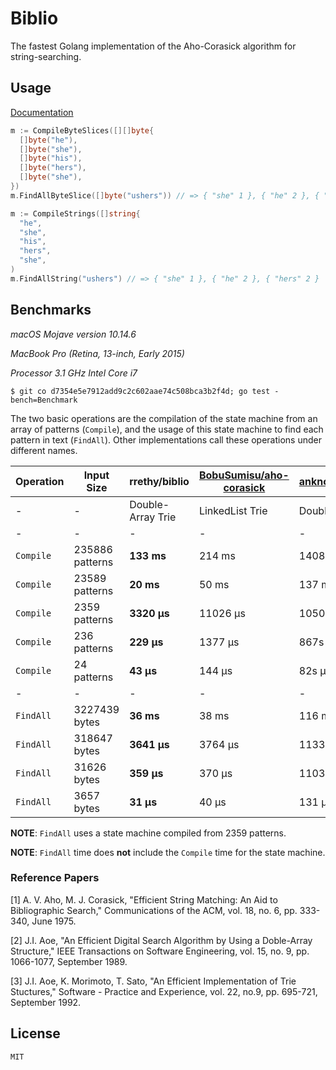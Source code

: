# Biblio

The fastest Golang implementation of the Aho-Corasick algorithm for string-searching.

## Usage

[Documentation](https://godoc.org/github.com/RRethy/biblio)

```go
m := CompileByteSlices([][]byte{
  []byte("he"),
  []byte("she"),
  []byte("his"),
  []byte("hers"),
  []byte("she"),
})
m.FindAllByteSlice([]byte("ushers")) // => { "she" 1 }, { "he" 2 }, { "hers" 2 }

m := CompileStrings([]string{
  "he",
  "she",
  "his",
  "hers",
  "she",
)
m.FindAllString("ushers") // => { "she" 1 }, { "he" 2 }, { "hers" 2 }
```

## Benchmarks

*macOS Mojave version 10.14.6*

*MacBook Pro (Retina, 13-inch, Early 2015)*

*Processor 3.1 GHz Intel Core i7*


```
$ git co d7354e5e7912add9c2c602aae74c508bca3b2f4d; go test -bench=Benchmark
```

The two basic operations are the compilation of the state machine from an array of patterns (`Compile`), and the usage of this state machine to find each pattern in text (`FindAll`). Other implementations call these operations under different names.

| Operation | Input Size | rrethy/biblio | [BobuSumisu/aho-corasick](https://github.com/BobuSumisu/aho-corasick) | [anknown/ahocorasick](https://github.com/anknown/ahocorasick) |
| - | - | - | - | - |
| - | - | Double-Array Trie | LinkedList Trie | Double-Array Trie |
| - | - | - | - | - |
| `Compile` | 235886 patterns | **133 ms** | 214 ms | 1408 ms |
| `Compile` | 23589 patterns  | **20 ms** | 50 ms  | 137 ms |
| `Compile` | 2359 patterns   | **3320 µs** | 11026 µs | 10506 µs |
| `Compile` | 236 patterns    | **229 µs**| 1377 µs| 867s µs |
| `Compile` | 24 patterns     | **43 µs**| 144 µs| 82s µs |
| - | - | - | - | - |
| `FindAll` | 3227439 bytes | **36 ms** | 38 ms | 116 ms |
| `FindAll` | 318647 bytes  | **3641 µs** | 3764 µs | 11335 µs |
| `FindAll` | 31626 bytes   | **359 µs** | 370 µs | 1103 µs |
| `FindAll` | 3657 bytes    | **31 µs** | 40 µs | 131 µs |

**NOTE**: `FindAll` uses a state machine compiled from 2359 patterns.

**NOTE**: `FindAll` time does **not** include the `Compile` time for the state machine.

### Reference Papers

[1] A. V. Aho, M. J. Corasick, "Efficient String Matching: An Aid to Bibliographic Search," Communications of the ACM, vol. 18, no. 6, pp. 333-340, June 1975.

[2] J.I. Aoe, "An Efficient Digital Search Algorithm by Using a Doble-Array Structure," IEEE Transactions on Software Engineering, vol. 15, no. 9, pp. 1066-1077, September 1989.

[3] J.I. Aoe, K. Morimoto, T. Sato, "An Efficient Implementation of Trie Stuctures," Software - Practice and Experience, vol. 22, no.9, pp. 695-721, September 1992.

## License

`MIT`
